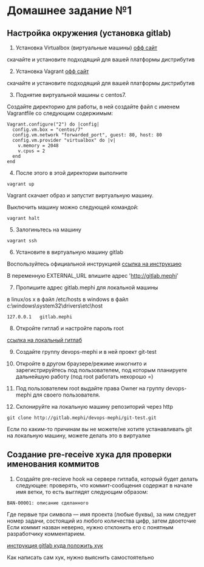 # Домашнее задание №1

## Настройка окружения (установка gitlab)
1. Установка Virtualbox (виртуальные машины)
[офф сайт](https://www.virtualbox.org/wiki/Downloads)

скачайте и установите подходящий для вашей платформы дистрибутив

2. Установка Vagrant
[офф сайт](https://www.vagrantup.com)

скачайте и установите подходящий для вашей платформы дистрибутив

3. Поднятие виртуальной машины с centos7.

Создайте директорию для работы, в ней создайте файл с именем Vagrantfile со следующим содержимым:

```
Vagrant.configure("2") do |config|
  config.vm.box = "centos/7"
  config.vm.network "forwarded_port", guest: 80, host: 80
  config.vm.provider "virtualbox" do |v|
    v.memory = 2048
    v.cpus = 2
  end
end
```

4.  После этого в этой директории выполните

```
vagrant up
```

Vagrant скачает образ и запустит виртуальную машину.

Выключить машину можно следующей командой:
```
vagrant halt
```

5. Залогиньтесь на машину

```
vagrant ssh
```

6. Установите в виртуальную машину gitlab

Воспользуйтесь официальной инструкцией
[ссылка на инструкцию](https://about.gitlab.com/install/#centos-7)

В переменную EXTERNAL_URL впишите адрес 'http://gitlab.mephi'

7. Пропишите адрес gitlab.mephi для локальной машины

в linux/os x в файл /etc/hosts
в windows в файл c:\windows\system32\drivers\etc\host
```
127.0.0.1   gitlab.mephi
```

8. Откройте гитлаб и настройте пароль root

[ссылка на локальный гитлаб](http://gitlab.mephi)

9. Создайте группу devops-mephi и в ней проект git-test

10. Откройте в другом браузере/режиме инкогнито и зарегистрируйтесь под пользователем, под которым планируете дальнейшую работу (под root работать нехорошо =)

11. Под пользователем root выдайте права Owner на группу devops-mephi для своего пользователя.

12. Склонируйте на локальную машину репозиторий через http

```
git clone http://gitlab.mephi/devops-mephi/git-test.git
```
Если по каким-то причинам вы не можете/не хотите устанавливать git на локальную машину, можете делать это в виртуалке

## Создание pre-receive хука для проверки именования коммитов

1. Создайте pre-recieve hook на сервере гитлаба, который будет делать следующее:
проверять, что коммит-сообщения содержат в начале имя ветки, то есть выглядят следующим образом:
```
BAN-00001: описание сделанного
```
Где первые три символа — имя проекта (любые буквы), за ним следует номер задачи, состоящий из любого количества цифр, затем двоеточие
Если коммит назван неверно, нужно отклонить его с понятным разработчику комментарием.

[инструкция gitlab куда положить хук](https://docs.gitlab.com/ee/administration/custom_hooks.html)

Как написать сам хук, нужно выяснить самостоятельно
